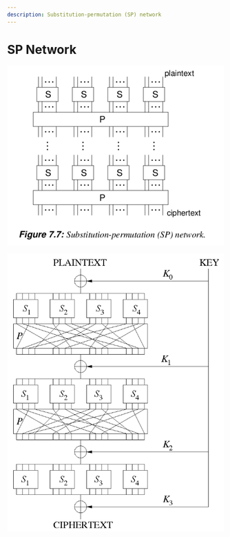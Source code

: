 ```yaml
---
description: Substitution-permutation (SP) network
---
```


# SP Network

![](../.gitbook/assets/sp.png)

![](../.gitbook/assets/sp_t.png)





